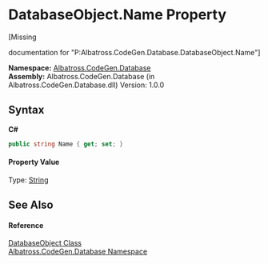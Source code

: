 # DatabaseObject.Name Property 
 

\[Missing <summary> documentation for "P:Albatross.CodeGen.Database.DatabaseObject.Name"\]

**Namespace:**&nbsp;<a href="N_Albatross_CodeGen_Database.md">Albatross.CodeGen.Database</a><br />**Assembly:**&nbsp;Albatross.CodeGen.Database (in Albatross.CodeGen.Database.dll) Version: 1.0.0

## Syntax

**C#**<br />
``` C#
public string Name { get; set; }
```


#### Property Value
Type: <a href="http://msdn2.microsoft.com/en-us/library/s1wwdcbf" target="_blank">String</a>

## See Also


#### Reference
<a href="T_Albatross_CodeGen_Database_DatabaseObject.md">DatabaseObject Class</a><br /><a href="N_Albatross_CodeGen_Database.md">Albatross.CodeGen.Database Namespace</a><br />